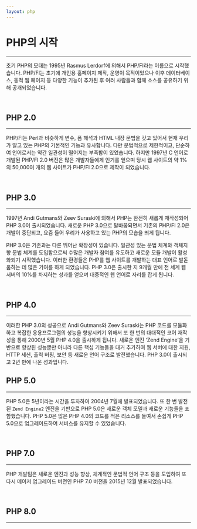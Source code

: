```yaml
---
layout: php
---
```


# PHP의 시작
---
초기 PHP의 모태는 1995년 Rasmus Lerdorf에 의해서 PHP/FI라는 이름으로 시작했습니다. PHP/FI는 초기에 개인용 홈페이지 제작, 운영이 목적이었으나 이후 데이터베이스, 동적 웹 페이지 등 다양한 기능이 추가된 후 여러 사람들과 함께 소스를 공유하기 위해 공개되었습니다.  

<br>

## PHP 2.0
---
PHP/FI는 Perl과 비슷하게 변수, 폼 해석과 HTML 내장 문법을 갖고 있어서 현재 우리가 알고 있는 PHP의 기본적인 기능과 유사합니다. 다만 문법적으로 제한적이고, 단순하여 언어로서는 약간 일관성이 떨어지는 부족함이 있었습니다. 하지만 1997년 C 언어로 개발된 PHP/FI 2.0 버전은 많은 개발자들에게 인기를 얻으며 당시 웹 사이트의 약 1%의 50,000여 개의 웹 사이트가 PHP/FI 2.0으로 제작이 되었습니다.    

<br>

## PHP 3.0
---
1997년 Andi Gutmans와 Zeev Suraski에 의해서 PHP는 완전히 새롭게 재작성되어 PHP 3.0이 출시되었습니다. 새로운 PHP 3.0으로 탈바꿈되면서 기존의 PHP/FI 2.0은 개발이 중단되고, 요즘 들어 우리가 사용하고 있는 PHP의 모습을 띄게 됩니다.  

PHP 3.0은 기존과는 다른 뛰어난 확장성이 있습니다. 일관성 있는 문법 체계와 객체지향 문법 체계를 도입함으로써 수많은 개발자 참여를 유도하고 새로운 모듈 개발이 활성화되기 시작했습니다. 이러한 환경들은 PHP를 웹 사이트를 개발하는 대표 언어로 발돋움하는 데 많은 기여를 하게 되었습니다. PHP 3.0은 출시한 지 9개월 만에 전 세계 웹 서버의 10%를 차지하는 성과를 얻으며 대중적인 웹 언어로 자리를 잡게 됩니다.

<br>

## PHP 4.0
---
이러한 PHP 3.0의 성공으로 Andi Gutmans와 Zeev Suraski는 PHP 코드를 모듈화하고 복잡한 응용프로그램의 성능을 향상시키기 위해서 또 한 번의 대대적인 코어 재작성을 통해 2000년 5월 PHP 4.0을 출시하게 됩니다. 새로운 엔진 ‘Zend Engine’을 기반으로 향상된 성능뿐만 아니라 다른 핵심 기능들을 대거 추가하여 웹 서버에 대한 지원, HTTP 세션, 출력 버핑, 보안 등 새로운 언어 구조로 발전했습니다. PHP 3.0이 출시되고 2년 만에 나온 성과입니다.  

## PHP 5.0
---
PHP 5.0은 5년이라는 시간을 투자하여 2004년 7월에 발표되었습니다. 또 한 번 발전된 `Zend Engine2` 엔진을 기반으로 PHP 5.0은 새로운 객체 모델과 새로운 기능들을 포함했습니다. PHP 5.0은 많은 PHP 4.0의 코드를 적은 리소스를 들여서 손쉽게 PHP 5.0으로 업그레이드하여 서비스를 유지할 수 있었습니다.  

<br>

## PHP 7.0
---
PHP 개발팀은 새로운 엔진과 성능 향상, 체계적인 문법적 언어 구조 등을 도입하여 또 다시 메이저 업그레이드 버전인 PHP 7.0 버전을 2015년 12월 발표되었습니다.  

<br>

## PHP 8.0
---

<br>